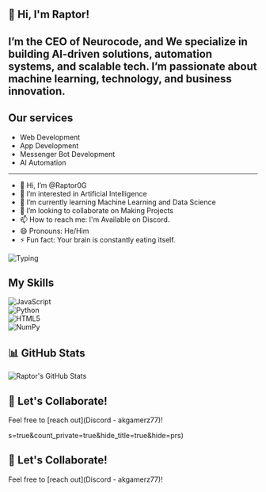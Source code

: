 
## 👋 Hi, I'm Raptor! 

I’m the CEO of **Neurocode**, and We specialize in building **AI-driven solutions**, **automation systems**, and **scalable tech**. I’m passionate about **machine learning**, **technology**, and **business** innovation. 
---
## Our services 
- Web Development
- App Development
- Messenger Bot Development
- AI Automation
--- 
- 👋 Hi, I’m @Raptor0G
- 👀 I’m interested in Artificial Intelligence
- 🌱 I’m currently learning Machine Learning and Data Science
- 💞️ I’m looking to collaborate on Making Projects 
- 📫 How to reach me: I'm Available on Discord.
- 😄 Pronouns: He/Him
- ⚡ Fun fact: Your brain is constantly eating itself.

![Typing](https://readme-typing-svg.herokuapp.com?size=20&color=00FF00&lines=Machine+Learning+Enthusiast;AI+Innovator;Automation+Explorer)

<!---
Raptor0G/Raptor0G is a ✨ special ✨ repository because its `README.md` (this file) appears on your GitHub profile.
You can click the Preview link to take a look at your changes.
--->
## My Skills  

![JavaScript](https://img.shields.io/badge/JavaScript-F7DF1E?style=for-the-badge&logo=javascript&logoColor=black)  
![Python](https://img.shields.io/badge/Python-3776AB?style=for-the-badge&logo=python&logoColor=white)  
![HTML5](https://img.shields.io/badge/HTML5-E34F26?style=for-the-badge&logo=html5&logoColor=white)  
![NumPy](https://img.shields.io/badge/NumPy-013243?style=for-the-badge&logo=numpy&logoColor=white)

## 📊 GitHub Stats

![Raptor's GitHub Stats](https://github-readme-stats.vercel.app/api?username=Raptor0G&show_icons=true&count_private=true&hide_title=true&hide=prs)

## 🤝 Let's Collaborate!
Feel free to [reach out](Discord - akgamerz77)!





s=true&count_private=true&hide_title=true&hide=prs)

## 🤝 Let's Collaborate!
Feel free to [reach out](Discord - akgamerz77)!


